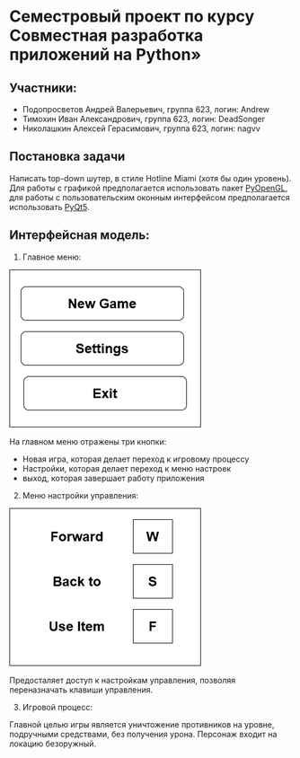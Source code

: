 # Семестровый проект по курсу Совместная разработка приложений на Python»

## Участники:
* Подопросветов Андрей Валерьевич, группа 623, логин: Andrew
* Тимохин Иван Александрович, группа 623, логин: DeadSonger
* Николашкин Алексей Герасимович, группа 623, логин: nagvv

## Постановка задачи
Написать top-down шутер, в стиле Hotline Miami (хотя бы один уровень).
Для работы с графикой предполагается использовать пакет [PyOpenGL](https://pypi.org/project/PyOpenGL/),
для работы с пользовательским оконным интерфейсом предполагается использовать [PyQt5](https://pypi.org/project/PyQt5/).


## Интерфейсная модель:

1) Главное меню:

![Главное меню](https://raw.githubusercontent.com/DeadSonger/cold_ray_norilsk/master/description/main_menu.png)

На главном меню отражены три кнопки:
* Новая игра, которая делает переход к игровому процессу
* Настройки, которая делает переход к меню настроек
* выход, которая завершает работу приложения

2) Меню настройки управления:

![Главное меню](https://raw.githubusercontent.com/DeadSonger/cold_ray_norilsk/master/description/settings_menu.png)

Предосталяет доступ к настройкам управления, позволяя переназначать клавиши управления.

3) Игровой процесс:

Главной целью игры является уничтожение противников на уровне,
подручными средствами, без получения урона. Персонаж входит на локацию безоружный.
